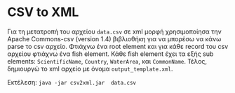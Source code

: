 # CSV to XML

Για τη μετατροπή του αρχείου `data.csv` σε xml μορφή χρησιμοποίησα την Apache Commons-csv (version 1.4) βιβλιοθήκη για να μπορέσω να κάνω parse το csv αρχείο.
Φτιάχνω ένα root element και για κάθε record του csv αρχείου φτιάχνω ένα fish element. Κάθε fish element έχει τα εξής sub elements: `ScientificName`, `Country`,  `WaterArea`, και `CommonName`. Τέλος, δημιουργώ το xml αρχείο με όνομα `output_template.xml`.
 
Εκτέλεση:
`java -jar csv2xml.jar  data.csv`
